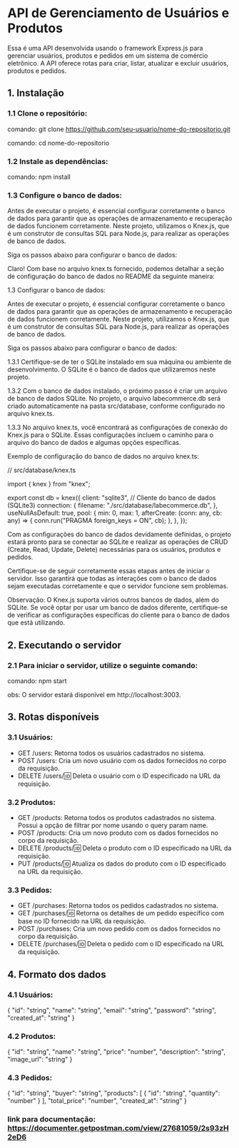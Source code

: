 # API de Gerenciamento de Usuários e Produtos

Essa é uma API desenvolvida usando o framework Express.js para gerenciar usuários, produtos e pedidos em um sistema de comércio eletrônico. A API oferece rotas para criar, listar, atualizar e excluir usuários, produtos e pedidos.

## 1. Instalação

### 1.1 Clone o repositório:

comando: git clone https://github.com/seu-usuario/nome-do-repositorio.git

comando: cd nome-do-repositorio

### 1.2 Instale as dependências:

comando: npm install

### 1.3 Configure o banco de dados:

Antes de executar o projeto, é essencial configurar corretamente o banco de dados para garantir que as operações de armazenamento e recuperação de dados funcionem corretamente. Neste projeto, utilizamos o Knex.js, que é um construtor de consultas SQL para Node.js, para realizar as operações de banco de dados.

Siga os passos abaixo para configurar o banco de dados:


Claro! Com base no arquivo knex.ts fornecido, podemos detalhar a seção de configuração do banco de dados no README da seguinte maneira:

1.3 Configurar o banco de dados:

Antes de executar o projeto, é essencial configurar corretamente o banco de dados para garantir que as operações de armazenamento e recuperação de dados funcionem corretamente. Neste projeto, utilizamos o Knex.js, que é um construtor de consultas SQL para Node.js, para realizar as operações de banco de dados.

Siga os passos abaixo para configurar o banco de dados:

1.3.1 Certifique-se de ter o SQLite instalado em sua máquina ou ambiente de desenvolvimento. O SQLite é o banco de dados que utilizaremos neste projeto.

1.3.2 Com o banco de dados instalado, o próximo passo é criar um arquivo de banco de dados SQLite. No projeto, o arquivo labecommerce.db será criado automaticamente na pasta src/database, conforme configurado no arquivo knex.ts.

1.3.3 No arquivo knex.ts, você encontrará as configurações de conexão do Knex.js para o SQLite. Essas configurações incluem o caminho para o arquivo do banco de dados e algumas opções específicas.

Exemplo de configuração do banco de dados no arquivo knex.ts: 

// src/database/knex.ts

import { knex } from "knex";

export const db = knex({
  client: "sqlite3", // Cliente do banco de dados (SQLite3)
  connection: {
    filename: "./src/database/labecommerce.db",
  },
  useNullAsDefault: true, 
  pool: {
    min: 0, 
    max: 1, 
    afterCreate: (conn: any, cb: any) => {
      conn.run("PRAGMA foreign_keys = ON", cb);
    }, 
  },
});


Com as configurações do banco de dados devidamente definidas, o projeto estará pronto para se conectar ao SQLite e realizar as operações de CRUD (Create, Read, Update, Delete) necessárias para os usuários, produtos e pedidos.

Certifique-se de seguir corretamente essas etapas antes de iniciar o servidor. Isso garantirá que todas as interações com o banco de dados sejam executadas corretamente e que o servidor funcione sem problemas.

Observação: O Knex.js suporta vários outros bancos de dados, além do SQLite. Se você optar por usar um banco de dados diferente, certifique-se de verificar as configurações específicas do cliente para o banco de dados que está utilizando.

## 2. Executando o servidor

### 2.1 Para iniciar o servidor, utilize o seguinte comando:

comando: npm start

obs: O servidor estará disponível em http://localhost:3003.

## 3. Rotas disponíveis

### 3.1 Usuários:

- GET /users: Retorna todos os usuários cadastrados no sistema.
- POST /users: Cria um novo usuário com os dados fornecidos no corpo da requisição.
- DELETE /users/:id: Deleta o usuário com o ID especificado na URL da requisição.

### 3.2 Produtos:

- GET /products: Retorna todos os produtos cadastrados no sistema. Possui a opção de filtrar por nome usando o query param name.
- POST /products: Cria um novo produto com os dados fornecidos no corpo da requisição.
- DELETE /products/:id: Deleta o produto com o ID especificado na URL da requisição.
- PUT /products/:id: Atualiza os dados do produto com o ID especificado na URL da requisição.

### 3.3 Pedidos:

- GET /purchases: Retorna todos os pedidos cadastrados no sistema.
- GET /purchases/:id: Retorna os detalhes de um pedido específico com base no ID fornecido na URL da requisição.
- POST /purchases: Cria um novo pedido com os dados fornecidos no corpo da requisição.
- DELETE /purchases/:id: Deleta o pedido com o ID especificado na URL da requisição.

## 4. Formato dos dados

### 4.1 Usuários:

{
"id": "string",
"name": "string",
"email": "string",
"password": "string",
"created_at": "string"
}

### 4.2 Produtos:

{
"id": "string",
"name": "string",
"price": "number",
"description": "string",
"image_url": "string"
}

### 4.3 Pedidos:

{
"id": "string",
"buyer": "string",
"products": [
{
"id": "string",
"quantity": "number"
}
],
"total_price": "number",
"created_at": "string"
}

### link para documentação: https://documenter.getpostman.com/view/27681059/2s93zH2eD6
